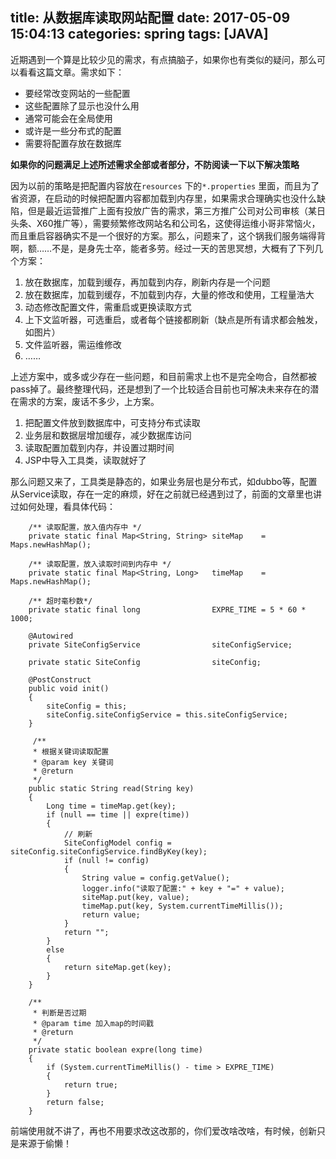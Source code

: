 title: 从数据库读取网站配置
date: 2017-05-09 15:04:13
categories: spring
tags: [JAVA]
---
近期遇到一个算是比较少见的需求，有点搞脑子，如果你也有类似的疑问，那么可以看看这篇文章。需求如下：
- 要经常改变网站的一些配置
- 这些配置除了显示也没什么用
- 通常可能会在全局使用
- 或许是一些分布式的配置
- 需要将配置存放在数据库

**如果你的问题满足上述所述需求全部或者部分，不防阅读一下以下解决策略**
<!-- more -->

因为以前的策略是把配置内容放在`resources` 下的`*.properties` 里面，而且为了省资源，在启动的时候把配置内容都加载到内存里，如果需求合理确实也没什么缺陷，但是最近运营推广上面有投放广告的需求，第三方推广公司对公司审核（某日头条、X60推广等），需要频繁修改网站名和公司名，这使得运维小哥非常恼火，而且重启容器确实不是一个很好的方案。那么，问题来了，这个锅我们服务端得背啊，额……不是，是身先士卒，能者多劳。经过一天的苦思冥想，大概有了下列几个方案：
1. 放在数据库，加载到缓存，再加载到内存，刷新内存是一个问题
2. 放在数据库，加载到缓存，不加载到内存，大量的修改和使用，工程量浩大
3. 动态修改配置文件，需重启或更换读取方式
4. 上下文监听器，可选重启，或者每个链接都刷新（缺点是所有请求都会触发，如图片）
5. 文件监听器，需运维修改
6.	……

上述方案中，或多或少存在一些问题，和目前需求上也不是完全吻合，自然都被pass掉了。最终整理代码，还是想到了一个比较适合目前也可解决未来存在的潜在需求的方案，废话不多少，上方案。

1. 把配置文件放到数据库中，可支持分布式读取
2. 业务层和数据层增加缓存，减少数据库访问
3. 读取配置加载到内存，并设置过期时间
4. JSP中导入工具类，读取就好了

那么问题又来了，工具类是静态的，如果业务层也是分布式，如dubbo等，配置从Service读取，存在一定的麻烦，好在之前就已经遇到过了，前面的文章里也讲过如何处理，看具体代码：
```
	/** 读取配置，放入值内存中 */
    private static final Map<String, String> siteMap    = Maps.newHashMap();

    /** 读取配置，放入读取时间到内存中 */
    private static final Map<String, Long>   timeMap    = Maps.newHashMap();

    /** 超时毫秒数*/
    private static final long                EXPRE_TIME = 5 * 60 * 1000;

    @Autowired
    private SiteConfigService                siteConfigService;

    private static SiteConfig                siteConfig;

    @PostConstruct
    public void init()
    {
        siteConfig = this;
        siteConfig.siteConfigService = this.siteConfigService;
    }

	 /**
     * 根据关键词读取配置
     * @param key 关键词
     * @return
     */
    public static String read(String key)
    {
        Long time = timeMap.get(key);
        if (null == time || expre(time))
        {
            // 刷新
            SiteConfigModel config = siteConfig.siteConfigService.findByKey(key);
            if (null != config)
            {
                String value = config.getValue();
                logger.info("读取了配置:" + key + "=" + value);
                siteMap.put(key, value);
                timeMap.put(key, System.currentTimeMillis());
                return value;
            }
            return "";
        }
        else
        {
            return siteMap.get(key);
        }
    }

	/**
     * 判断是否过期
     * @param time 加入map的时间戳
     * @return
     */
    private static boolean expre(long time)
    {
        if (System.currentTimeMillis() - time > EXPRE_TIME)
        {
            return true;
        }
        return false;
    }
```
前端使用就不讲了，再也不用要求改这改那的，你们爱改啥改啥，有时候，创新只是来源于偷懒！






